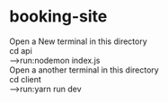 # booking-site
<div>Open a New terminal in this directory</div>
 <div>cd api
   <div>
     -->run:nodemon index.js
   </div>
 </div>

 <div>Open a another terminal in this directory</div>
 <div>cd client
   <div>
     -->run:yarn run dev
   </div>
 </div>



